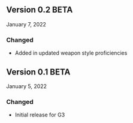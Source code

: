 ## Version 0.2 BETA

January 7, 2022

### Changed

- Added in updated weapon style proficiencies

## Version 0.1 BETA

January 5, 2022

### Changed

- Initial release for G3
